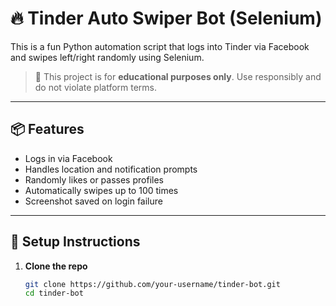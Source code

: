 # 🔥 Tinder Auto Swiper Bot (Selenium)

This is a fun Python automation script that logs into Tinder via Facebook and swipes left/right randomly using Selenium.

> 🚨 This project is for **educational purposes only**. Use responsibly and do not violate platform terms.

---

## 📦 Features

- Logs in via Facebook
- Handles location and notification prompts
- Randomly likes or passes profiles
- Automatically swipes up to 100 times
- Screenshot saved on login failure

---

## 🔧 Setup Instructions

1. **Clone the repo**
   ```bash
   git clone https://github.com/your-username/tinder-bot.git
   cd tinder-bot
